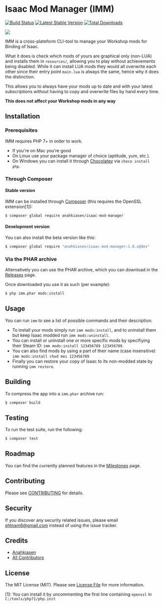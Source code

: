 # Isaac Mod Manager (IMM)

[![Build Status](http://img.shields.io/travis/Anahkiasen/isaac-mod-manager.svg?style=flat-square)](https://travis-ci.org/Anahkiasen/isaac-mod-manager) [![Latest Stable Version](http://img.shields.io/packagist/v/anahkiasen/isaac-mod-manager.svg?style=flat-square)](https://packagist.org/packages/anahkiasen/isaac-mod-manager) [![Total Downloads](http://img.shields.io/packagist/dt/anahkiasen/isaac-mod-manager.svg?style=flat-square)](https://packagist.org/packages/anahkiasen/isaac-mod-manager)

![](http://i.imgur.com/994Z9a1.png)

IMM is a cross-plateform CLI-tool to manage your Workshop mods for Binding of Isaac.

What it does is check which mods of yours are graphical only (non-LUA) and installs them in `resources/`, allowing you to play without achievements being disabled. While it can install LUA mods they would all overwrite each other since their entry point `main.lua` is always the same, hence why it does the distinction.

This allows you to always have your mods up to date and with your latest subscriptions without having to copy and overwrite files by hand every time.

**This does not affect your Workshop mods in any way**

## Installation

### Prerequisites

IMM requires PHP 7+ in order to work.

- If you're on Mac you're good
- On Linux use your package manager of choice (aptitude, yum, etc.).
- On Windows you can install it through [Chocolatey](https://chocolatey.org/install) via `choco install php`.

### Through Composer

#### Stable version

IMM can be installed through [Composer](https://getcomposer.org/) (this requires the OpenSSL extension[1]):

```bash
$ composer global require anahkiasen/isaac-mod-manager
```

#### Development version

You can also install the beta version like this:

```bash
$ composer global require "anahkiasen/isaac-mod-manager:1.0.x@dev"
```

### Via the PHAR archive

Alternatively you can use the PHAR archive, which you can download in the [Releases](https://github.com/Anahkiasen/isaac-mod-manager/releases) page.

Once downloaded you use it as such (per example):

```bash
$ php imm.phar mods:install
```

## Usage

You can run `imm` to see a list of possible commands and their description.

- To install your mods simply run `imm mods:install`, and to uninstall them but keep Isaac modded run `imm mods:uninstall`.
- You can install or uninstall one or more specific mods by specifiying their Steam ID: `imm mods:install 123456789 123456789`.
- You can also find mods by using a part of their name (case insensitive) `imm mods:install chud mei 123456789`
- Finally you can restore your copy of Isaac to its non-modded state by running `imm restore`.

## Building

To compress the app into a `imm.phar` archive run:

```bash
$ composer build
```

## Testing

To run the test suite, run the following:

```bash
$ composer test
```

## Roadmap

You can find the currently planned features in the [Milestones](https://github.com/Anahkiasen/isaac-mod-manager/milestones) page.

## Contributing

Please see [CONTRIBUTING](CONTRIBUTING.md) for details.

## Security

If you discover any security related issues, please email ehtnam6@gmail.com instead of using the issue tracker.

## Credits

- [Anahkiasen](https://github.com/Anahkiasen)
- [All Contributors](https://github.com/anahkiasen/isaac-mod-manager/contributors)

## License

The MIT License (MIT). Please see [License File](LICENSE) for more information.

[1]: You can install it by uncommenting the first line containing `openssl` in `C:/tools/php71/php.init`
